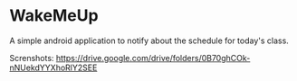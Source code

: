 # WakeMeUp
A simple android application to notify about the schedule for today's class.

Screnshots: https://drive.google.com/drive/folders/0B70ghCOk-nNUekdYYXhoRlY2SEE
